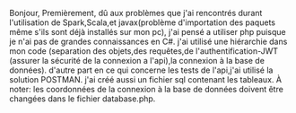  Bonjour,
Premièrement, dû aux problèmes que j'ai rencontrés durant l'utilisation de Spark,Scala,et javax(problème d'importation des paquets 
même s'ils sont déjà installés sur mon pc), 
j'ai pensé a utiliser php puisque je n'ai pas de grandes connaissances en C#.
j'ai utilisé une hiérarchie dans mon code (separation des objets,des requêtes,de l'authentification-JWT
(assurer la sécurité de la connexion a l'api),la connexion à la base de données).
d'autre part en ce qui concerne les tests de l'api,j'ai utilisé la solution POSTMAN.
j'ai créé aussi un fichier sql contenant les tableaux.
À noter: les coordonnées de la connexion à la base de données doivent être changées dans le fichier database.php.
